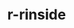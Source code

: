 ---
title: "r-rinside"
layout: cache
categories: [package, develop]
meta: {"compilers": ["gcc@=11.4.0"], "num_specs": 10, "num_specs_by_stack": {"hep": 10, "root": 10}, "oss": ["ubuntu22.04"], "platforms": ["linux"], "stacks": ["hep", "root"], "targets": ["x86_64_v3"], "versions": ["0.2.18"]}
spec_details: [{"compiler": "gcc@=11.4.0", "hash": "3vo3uimkuz3ikcqud2rms32pydsw5pt6", "os": "ubuntu22.04", "platform": "linux", "size": "-", "stacks": ["hep", "root"], "target": "x86_64_v3", "variants": ["build_system=generic"], "versions": ["0.2.18"]}, {"compiler": "gcc@=11.4.0", "hash": "7o26mt6fmqj7ftfp77blxctjaxkr3p7g", "os": "ubuntu22.04", "platform": "linux", "size": "-", "stacks": ["hep", "root"], "target": "x86_64_v3", "variants": ["build_system=generic"], "versions": ["0.2.18"]}, {"compiler": "gcc@=11.4.0", "hash": "imwy3jzytzmaoltd44wdhzwgv5kszzbn", "os": "ubuntu22.04", "platform": "linux", "size": "-", "stacks": ["hep", "root"], "target": "x86_64_v3", "variants": ["build_system=generic"], "versions": ["0.2.18"]}, {"compiler": "gcc@=11.4.0", "hash": "m7uyojrbpbjkna6vn6pjeeemlkpz3ado", "os": "ubuntu22.04", "platform": "linux", "size": "-", "stacks": ["hep", "root"], "target": "x86_64_v3", "variants": ["build_system=generic"], "versions": ["0.2.18"]}, {"compiler": "gcc@=11.4.0", "hash": "q66xsgqzqk2tszdokpmoidaeoklbjozr", "os": "ubuntu22.04", "platform": "linux", "size": "-", "stacks": ["hep", "root"], "target": "x86_64_v3", "variants": ["build_system=generic"], "versions": ["0.2.18"]}, {"compiler": "gcc@=11.4.0", "hash": "qiuzwtgnwq2aot24rdlozcvhtpidsnrh", "os": "ubuntu22.04", "platform": "linux", "size": "-", "stacks": ["hep", "root"], "target": "x86_64_v3", "variants": ["build_system=generic"], "versions": ["0.2.18"]}, {"compiler": "gcc@=11.4.0", "hash": "syqixezkgomvzpq2v25wc5mkwqhfemcw", "os": "ubuntu22.04", "platform": "linux", "size": "-", "stacks": ["hep", "root"], "target": "x86_64_v3", "variants": ["build_system=generic"], "versions": ["0.2.18"]}, {"compiler": "gcc@=11.4.0", "hash": "tdgumaumlbdftwe52p4kp3mo6ktqemhl", "os": "ubuntu22.04", "platform": "linux", "size": "-", "stacks": ["hep", "root"], "target": "x86_64_v3", "variants": ["build_system=generic"], "versions": ["0.2.18"]}, {"compiler": "gcc@=11.4.0", "hash": "umqupdb6gtfxnwpzroqil2n4jqli5yce", "os": "ubuntu22.04", "platform": "linux", "size": "-", "stacks": ["hep", "root"], "target": "x86_64_v3", "variants": ["build_system=generic"], "versions": ["0.2.18"]}, {"compiler": "gcc@=11.4.0", "hash": "zqwreqnol2f4fqbqkww5rjykuz77w62h", "os": "ubuntu22.04", "platform": "linux", "size": "-", "stacks": ["hep", "root"], "target": "x86_64_v3", "variants": ["build_system=generic"], "versions": ["0.2.18"]}]
---